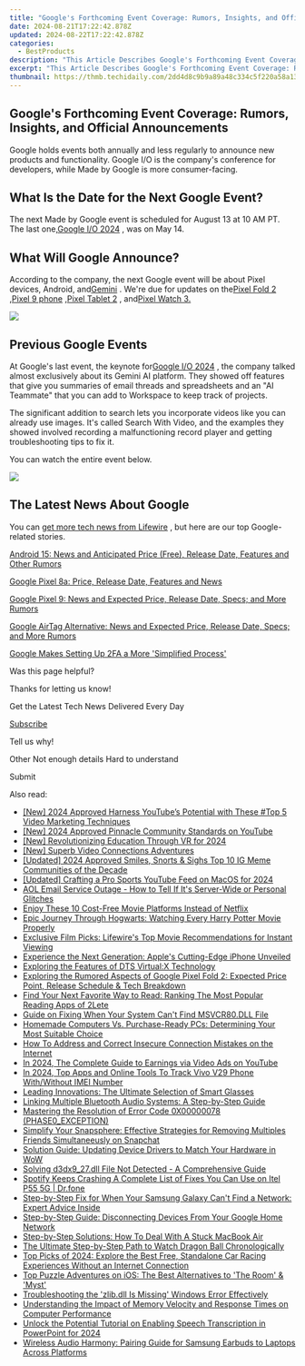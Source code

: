 ```yaml
---
title: "Google's Forthcoming Event Coverage: Rumors, Insights, and Official Announcements"
date: 2024-08-21T17:22:42.878Z
updated: 2024-08-22T17:22:42.878Z
categories:
  - BestProducts
description: "This Article Describes Google's Forthcoming Event Coverage: Rumors, Insights, and Official Announcements"
excerpt: "This Article Describes Google's Forthcoming Event Coverage: Rumors, Insights, and Official Announcements"
thumbnail: https://thmb.techidaily.com/2dd4d8c9b9a89a48c334c5f220a58a13ed27cebc631991e7d2875a1b4897165f.jpg
---
```


## Google's Forthcoming Event Coverage: Rumors, Insights, and Official Announcements
 Google holds events both annually and less regularly to announce new products and functionality. Google I/O is the company's conference for developers, while Made by Google is more consumer-facing.

## What Is the Date for the Next Google Event?

 The next Made by Google event is scheduled for August 13 at 10 AM PT. The last one,[Google I/O 2024](https://www.lifewire.com/google-io-5097160) , was on May 14.

## What Will Google Announce?

 According to the company, the next Google event will be about Pixel devices, Android, and[Gemini](https://www.lifewire.com/what-is-google-bard-7151624) . We're due for updates on the[Pixel Fold 2](https://www.lifewire.com/google-pixel-fold-2-8625299) ,[Pixel 9 phone](https://www.lifewire.com/google-pixel-9-8630767) ,[Pixel Tablet 2](https://www.lifewire.com/google-pixel-tablet-2-8600572) , and[Pixel Watch 3.](https://www.lifewire.com/google-pixel-watch-3-8431024)

<!-- affiliate ads begin -->
<a href="https://store.absolute.com/order/checkout.php?PRODS=4601998&QTY=1&AFFILIATE=108875&CART=1"><img src="https://secure.avangate.com/images/merchant/ef70e26a0b5da778eda3f48014d087cd/728x90_larger-shield.jpg" border="0"></a>
<!-- affiliate ads end -->
## Previous Google Events

 At Google's last event, the keynote for[Google I/O 2024](https://www.lifewire.com/google-io-5097160) , the company talked almost exclusively about its Gemini AI platform. They showed off features that give you summaries of email threads and spreadsheets and an "AI Teammate" that you can add to Workspace to keep track of projects.

 The significant addition to search lets you incorporate videos like you can already use images. It's called Search With Video, and the examples they showed involved recording a malfunctioning record player and getting troubleshooting tips to fix it.

 You can watch the entire event below.

<!-- affiliate ads begin -->
<a href="https://store.massmailsoftware.com/order/checkout.php?PRODS=1300375&QTY=1&AFFILIATE=108875&CART=1"><img src="https://secure.avangate.com/images/merchant/dc87c13749315c7217cdc4ac692e704c/banera_for_partners-15_%281%29.jpg" border="0"></a>
<!-- affiliate ads end -->
## The Latest News About Google

 You can [get more tech news from Lifewire](https://www.lifewire.com/news-4795879) , but here are our top Google-related stories.

[Android 15: News and Anticipated Price (Free), Release Date, Features and Other Rumors](https://www.lifewire.com/android-15-7547471)

[Google Pixel 8a: Price, Release Date, Features and News](https://www.lifewire.com/google-pixel-8a-8613233)

[Google Pixel 9: News and Expected Price, Release Date, Specs; and More Rumors](https://www.lifewire.com/google-pixel-9-8630767)

[Google AirTag Alternative: News and Expected Price, Release Date, Specs; and More Rumors](https://www.lifewire.com/google-airtag-news-and-rumors-7371492)

[Google Makes Setting Up 2FA a More 'Simplified Process'](https://www.lifewire.com/google-simplified-setting-up-2fa-8644128)

Was this page helpful?

Thanks for letting us know!

 Get the Latest Tech News Delivered Every Day

[Subscribe](https://www.lifewire.com/#)

Tell us why!

 Other  Not enough details  Hard to understand

 Submit

<ins class="adsbygoogle"
     style="display:block"
     data-ad-format="autorelaxed"
     data-ad-client="ca-pub-7571918770474297"
     data-ad-slot="1223367746"></ins>



<ins class="adsbygoogle"
     style="display:block"
     data-ad-client="ca-pub-7571918770474297"
     data-ad-slot="8358498916"
     data-ad-format="auto"
     data-full-width-responsive="true"></ins>

<span class="atpl-alsoreadstyle">Also read:</span>
<div><ul>
<li><a href="https://youtube-sure.techidaily.com/024-approved-harness-youtubes-potential-with-these-top-5-video-marketing-techniques/"><u>[New] 2024 Approved  Harness YouTube’s Potential with These #Top 5 Video Marketing Techniques</u></a></li>
<li><a href="https://youtube-zero.techidaily.com/024-approved-pinnacle-community-standards-on-youtube/"><u>[New] 2024 Approved  Pinnacle Community Standards on YouTube</u></a></li>
<li><a href="https://fox-blue.techidaily.com/new-revolutionizing-education-through-vr-for-2024/"><u>[New] Revolutionizing Education Through VR for 2024</u></a></li>
<li><a href="https://video-capture.techidaily.com/new-superb-video-connections-adventures/"><u>[New] Superb Video Connections Adventures</u></a></li>
<li><a href="https://instagram-videos.techidaily.com/updated-2024-approved-smiles-snorts-and-sighs-top-10-ig-meme-communities-of-the-decade/"><u>[Updated] 2024 Approved  Smiles, Snorts & Sighs  Top 10 IG Meme Communities of the Decade</u></a></li>
<li><a href="https://eaxpv-info.techidaily.com/updated-crafting-a-pro-sports-youtube-feed-on-macos-for-2024/"><u>[Updated] Crafting a Pro Sports YouTube Feed on MacOS for 2024</u></a></li>
<li><a href="https://techtrends.techidaily.com/aol-email-service-outage-how-to-tell-if-its-server-wide-or-personal-glitches/"><u>AOL Email Service Outage - How to Tell If It's Server-Wide or Personal Glitches</u></a></li>
<li><a href="https://techtrends.techidaily.com/enjoy-these-10-cost-free-movie-platforms-instead-of-netflix/"><u>Enjoy These 10 Cost-Free Movie Platforms Instead of Netflix</u></a></li>
<li><a href="https://techtrends.techidaily.com/epic-journey-through-hogwarts-watching-every-harry-potter-movie-properly/"><u>Epic Journey Through Hogwarts: Watching Every Harry Potter Movie Properly</u></a></li>
<li><a href="https://techtrends.techidaily.com/exclusive-film-picks-lifewires-top-movie-recommendations-for-instant-viewing/"><u>Exclusive Film Picks: Lifewire's Top Movie Recommendations for Instant Viewing</u></a></li>
<li><a href="https://techtrends.techidaily.com/experience-the-next-generation-apples-cutting-edge-iphone-unveiled/"><u>Experience the Next Generation: Apple's Cutting-Edge iPhone Unveiled</u></a></li>
<li><a href="https://techtrends.techidaily.com/exploring-the-features-of-dts-virtualx-technology/"><u>Exploring the Features of DTS Virtual:X Technology</u></a></li>
<li><a href="https://techtrends.techidaily.com/exploring-the-rumored-aspects-of-google-pixel-fold-2-expected-price-point-release-schedule-and-tech-breakdown/"><u>Exploring the Rumored Aspects of Google Pixel Fold 2: Expected Price Point, Release Schedule & Tech Breakdown</u></a></li>
<li><a href="https://techtrends.techidaily.com/find-your-next-favorite-way-to-read-ranking-the-most-popular-reading-apps-of-2lete/"><u>Find Your Next Favorite Way to Read: Ranking The Most Popular Reading Apps of 2Lete</u></a></li>
<li><a href="https://techtrends.techidaily.com/guide-on-fixing-when-your-system-cant-find-msvcr80dll-file/"><u>Guide on Fixing When Your System Can't Find MSVCR80.DLL File</u></a></li>
<li><a href="https://techtrends.techidaily.com/homemade-computers-vs-purchase-ready-pcs-determining-your-most-suitable-choice/"><u>Homemade Computers Vs. Purchase-Ready PCs: Determining Your Most Suitable Choice</u></a></li>
<li><a href="https://techtrends.techidaily.com/how-to-address-and-correct-insecure-connection-mistakes-on-the-internet/"><u>How To Address and Correct Insecure Connection Mistakes on the Internet</u></a></li>
<li><a href="https://youtube-lab.techidaily.com/24-the-complete-guide-to-earnings-via-video-ads-on-youtube/"><u>In 2024, The Complete Guide to Earnings via Video Ads on YouTube</u></a></li>
<li><a href="https://android-unlock.techidaily.com/in-2024-top-apps-and-online-tools-to-track-vivo-v29-phone-withwithout-imei-number-by-drfone-android/"><u>In 2024, Top Apps and Online Tools To Track Vivo V29 Phone With/Without IMEI Number</u></a></li>
<li><a href="https://techtrends.techidaily.com/leading-innovations-the-ultimate-selection-of-smart-glasses/"><u>Leading Innovations: The Ultimate Selection of Smart Glasses</u></a></li>
<li><a href="https://techtrends.techidaily.com/linking-multiple-bluetooth-audio-systems-a-step-by-step-guide/"><u>Linking Multiple Bluetooth Audio Systems: A Step-by-Step Guide</u></a></li>
<li><a href="https://techtrends.techidaily.com/mastering-the-resolution-of-error-code-0x00000078-phase0exception/"><u>Mastering the Resolution of Error Code 0X00000078 (PHASE0_EXCEPTION)</u></a></li>
<li><a href="https://techtrends.techidaily.com/simplify-your-snapsphere-effective-strategies-for-removing-multiples-friends-simultaneeusly-on-snapchat/"><u>Simplify Your Snapsphere: Effective Strategies for Removing Multiples Friends Simultaneeusly on Snapchat</u></a></li>
<li><a href="https://common-error.techidaily.com/solution-guide-updating-device-drivers-to-match-your-hardware-in-wow/"><u>Solution Guide: Updating Device Drivers to Match Your Hardware in WoW</u></a></li>
<li><a href="https://techtrends.techidaily.com/solving-d3dx927dll-file-not-detected-a-comprehensive-guide/"><u>Solving d3dx9_27.dll File Not Detected - A Comprehensive Guide</u></a></li>
<li><a href="https://howto.techidaily.com/spotify-keeps-crashing-a-complete-list-of-fixes-you-can-use-on-itel-p55-5g-drfone-by-drfone-fix-android-problems-fix-android-problems/"><u>Spotify Keeps Crashing A Complete List of Fixes You Can Use on Itel P55 5G | Dr.fone</u></a></li>
<li><a href="https://techtrends.techidaily.com/1722887245547-step-by-step-fix-for-when-your-samsung-galaxy-cant-find-a-network-expert-advice-inside/"><u>Step-by-Step Fix for When Your Samsung Galaxy Can't Find a Network: Expert Advice Inside</u></a></li>
<li><a href="https://techtrends.techidaily.com/step-by-step-guide-disconnecting-devices-from-your-google-home-network/"><u>Step-by-Step Guide: Disconnecting Devices From Your Google Home Network</u></a></li>
<li><a href="https://techtrends.techidaily.com/step-by-step-solutions-how-to-deal-with-a-stuck-macbook-air/"><u>Step-by-Step Solutions: How To Deal With A Stuck MacBook Air</u></a></li>
<li><a href="https://techtrends.techidaily.com/the-ultimate-step-by-step-path-to-watch-dragon-ball-chronologically/"><u>The Ultimate Step-by-Step Path to Watch Dragon Ball Chronologically</u></a></li>
<li><a href="https://techtrends.techidaily.com/top-picks-of-2024-explore-the-best-free-standalone-car-racing-experiences-without-an-internet-connection/"><u>Top Picks of 2024: Explore the Best Free, Standalone Car Racing Experiences Without an Internet Connection</u></a></li>
<li><a href="https://techtrends.techidaily.com/top-puzzle-adventures-on-ios-the-best-alternatives-to-the-room-and-myst/"><u>Top Puzzle Adventures on iOS: The Best Alternatives to 'The Room' & 'Myst'</u></a></li>
<li><a href="https://techtrends.techidaily.com/troubleshooting-the-zlibdll-is-missing-windows-error-effectively/"><u>Troubleshooting the 'zlib.dll Is Missing' Windows Error Effectively</u></a></li>
<li><a href="https://techtrends.techidaily.com/understanding-the-impact-of-memory-velocity-and-response-times-on-computer-performance/"><u>Understanding the Impact of Memory Velocity and Response Times on Computer Performance</u></a></li>
<li><a href="https://some-tips.techidaily.com/unlock-the-potential-tutorial-on-enabling-speech-transcription-in-powerpoint-for-2024/"><u>Unlock the Potential  Tutorial on Enabling Speech Transcription in PowerPoint for 2024</u></a></li>
<li><a href="https://techtrends.techidaily.com/1722855339094-wireless-audio-harmony-pairing-guide-for-samsung-earbuds-to-laptops-across-platforms/"><u>Wireless Audio Harmony: Pairing Guide for Samsung Earbuds to Laptops Across Platforms</u></a></li>
</ul></div>
